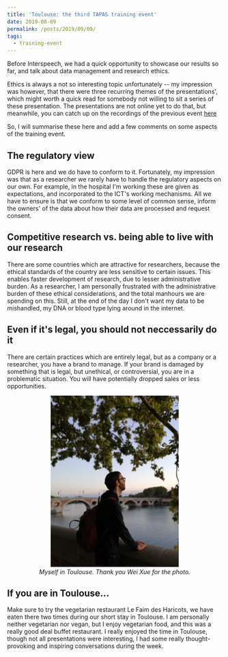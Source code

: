 ```yaml
---
title: 'Toulouse: the third TAPAS training event'
date: 2019-08-09
permalink: /posts/2019/09/09/
tags:
  - training-event
---
```


Before Interspeech, we had a quick opportunity to showcase our results so far, and talk about data management
and research ethics.

Ethics is always a not so interesting topic unfortunately -- my impression was however, that there were three
recurring themes of the presentations', which might worth a quick read for somebody not willing to sit a series of
these presentation. The presentations are not online yet to do that, but meanwhile, you can catch up on the 
recordings of the previous event [here](https://portal.klewel.com/watch/webcast/tapas-training-event-2-day1/)

So, I will summarise these here and add a few comments on some aspects of the training event.

## The regulatory view

GDPR is here and we do have to conform to it. Fortunately, my impression was that as a
researcher we rarely have to handle the regulatory aspects on our own. For example, in the hospital I'm working these are given as
expectations, and incorporated to the ICT's working mechanisms. All we have to ensure is that we conform to some level of
common sense, inform the owners' of the data about how their data are processed and request consent.

## Competitive research vs. being able to live with our research

There are some countries which are attractive for researchers, because the ethical standards of the country are less sensitive to
certain issues. This enables faster development of research, due to lesser administrative burden. As a researcher, I am personally
frustrated with the administrative burden of these ethical considerations, and the total manhours we are spending on this. Still, at 
the end of the day I don't want my data to be mishandled, my DNA or blood type lying around in the internet.

## Even if it's legal, you should not neccessarily do it

There are certain practices which are entirely legal, but as a company or a researcher, you have a brand to manage. If your brand is
damaged by something that is legal, but unethical, or controversial, you are in a problematic situation. You will have potentially dropped
sales or less opportunities.

<center>
<img src="/images/te3.jpg" width=300/>
<br><i>Myself in Toulouse. Thank you Wei Xue for the photo.</i>
</center>


## If you are in Toulouse...

Make sure to try the vegetarian restaurant Le Faim des Haricots, we have eaten there two times during our short stay in Toulouse. I am personally
neither vegetarian nor vegan, but I enjoy vegetarian food, and this was a really good deal buffet restaurant. I really enjoyed the time in Toulouse,
though not all presentations were interesting, I had some really thought-provoking and inspiring conversations during the week.